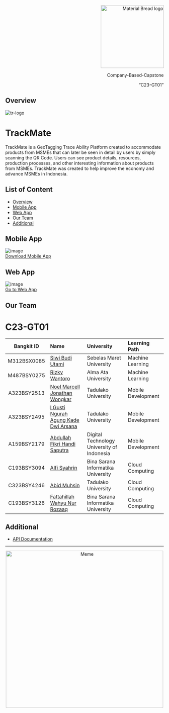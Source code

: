 

<!--

**Here are some ideas to get you started:**

🙋‍♀️ A short introduction - what is your organization all about?
🌈 Contribution guidelines - how can the community get involved?
👩‍💻 Useful resources - where can the community find your docs? Is there anything else the community should know?
🍿 Fun facts - what does your team eat for breakfast?
🧙 Remember, you can do mighty things with the power of [Markdown](https://docs.github.com/github/writing-on-github/getting-started-with-writing-and-formatting-on-github/basic-writing-and-formatting-syntax)
-->
<div align="right">
  <img width="200" src="https://lh3.googleusercontent.com/J2QI0L3vJwv63Sm3isI90ctxuxznz67dAtJQN2vu7wnUuwt9Wc-WI7VuIhwvr0yVrDPfc7kBN5usZz75nDW_k96pCfcZBxnfNzvVS0g=w600" alt="Material Bread logo">
  <br>
  <p>Company-Based-Capstone</p>
  <q>C23-GT01</q>
</div>

## Overview
![tr-logo](https://github.com/C23-GT01/.github/assets/96417922/fe4400c3-5684-41f6-b9b5-7e9692322041)
# TrackMate
TrackMate is a GeoTagging Trace Ability Platform created to accommodate products from MSMEs that can later be seen in detail by users by simply scanning the QR Code. Users can see product details, resources, production processes, and other interesting information about products from MSMEs. TrackMate was created to help improve the economy and advance MSMEs in Indonesia.

## List of Content
- [Overview](#overview)
- [Mobile App](#mobile-app)
- [Web App](#web-app)
- [Our Team](#our-team)
- [Additional](#additional)

## Mobile App
![image](https://github.com/C23-GT01/.github/assets/96417922/01cb6d4e-fbd5-4d4c-864b-44ed78c83e63) <br>
[Download Mobile App](https://github.com/C23-GT01/android-app/releases/download/Final-Deliverables/trackmate-1.0.apk)

## Web App
![image](https://github.com/C23-GT01/.github/assets/96417922/a75f6931-e110-4883-b073-0ceb18a1105f) <br>
[Go to Web App](https://web-app-five-beta.vercel.app/)


## Our Team
# C23-GT01

Bangkit ID | Name | University | Learning Path
:---:|:---|:---|:--- 
M312BSX0085 | [Siwi Budi Utami](https://www.linkedin.com/in/siwibudiutami) | Sebelas Maret University | Machine Learning 
M487BSY0275 | [Rizky Wantoro](https://www.linkedin.com/in/rizky-wantoro-8551a4282) | Alma Ata University | Machine Learning
A323BSY2513 | [Noel Marcell Jonathan Wongkar](https://www.linkedin.com/in/noelljonathan/) | Tadulako University | Mobile Development
A323BSY2495 | [I Gusti Ngurah Agung Kade Dwi Arsana](https://www.linkedin.com/in/ngurah-agung-7a3231279) | Tadulako University |  Mobile Development
A159BSY2179 | [Abdullah Fikri Handi Saputra](https://www.linkedin.com/in/fikrihandy) | Digital Technology University of Indonesia | Mobile Development
C193BSY3094 | [Alfi Syahrin](https://www.linkedin.com/in/alfimonth) | Bina Sarana Informatika University| Cloud Computing
C323BSY4246 | [Abid Muhsin](https://www.linkedin.com/in/abid-muhsin) | Tadulako University |  Cloud Computing
C193BSY3126 | [Fattahillah Wahyu Nur Rozaaq](https://www.linkedin.com/in/fattahillahwahyu/) | Bina Sarana Informatika University| Cloud Computing

## Additional

- [API Documentation](https://github.com/C23-GT01/backend-api/blob/main/README.md#Endpoint)

<hr>

<p align="center">
  <img width="500" src="https://github.com/C23-GT01/.github/assets/96417922/5b25915d-1767-42cd-8d8b-2451437c6f97" alt="Meme">
</p>

